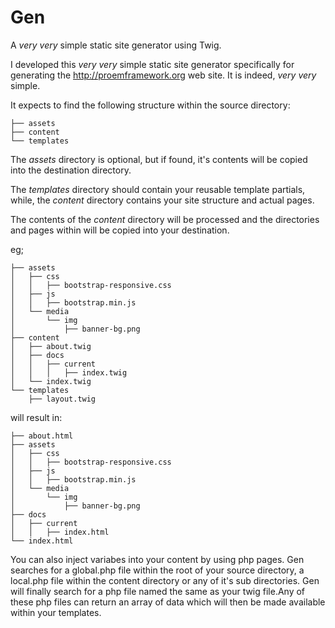 Gen
===

A *very* *very* simple static site generator using Twig.

I developed this *very* *very* simple static site generator specifically for generating the http://proemframework.org web site. It is indeed, *very* *very* simple.

It expects to find the following structure within the source directory:

```
├── assets
├── content
└── templates
```

The *assets* directory is optional, but if found, it's contents will be copied into the destination directory.

The *templates* directory should contain your reusable template partials, while, the *content* directory contains your site structure and actual pages.

The contents of the *content* directory will be processed and the directories and pages within will be copied into your destination.

eg;

```
├── assets
│   ├── css
│   │   ├── bootstrap-responsive.css
│   ├── js
│   │   ├── bootstrap.min.js
│   └── media
│       └── img
│           ├── banner-bg.png
├── content
│   ├── about.twig
│   ├── docs
│   │   ├── current
│   │   │   ├── index.twig
│   └── index.twig
└── templates
    ├── layout.twig
```

will result in:

```
├── about.html
├── assets
│   ├── css
│   │   ├── bootstrap-responsive.css
│   ├── js
│   │   ├── bootstrap.min.js
│   └── media
│       └── img
│           ├── banner-bg.png
├── docs
│   ├── current
│   │   ├── index.html
└── index.html
```

You can also inject variabes into your content by using php pages. Gen searches for a global.php file within the root of your source directory, a local.php file within the content directory or any of it's sub directories. Gen will finally search for a php file named the same as your twig file.Any of these php files can return an array of data which will then be made available within your templates.
